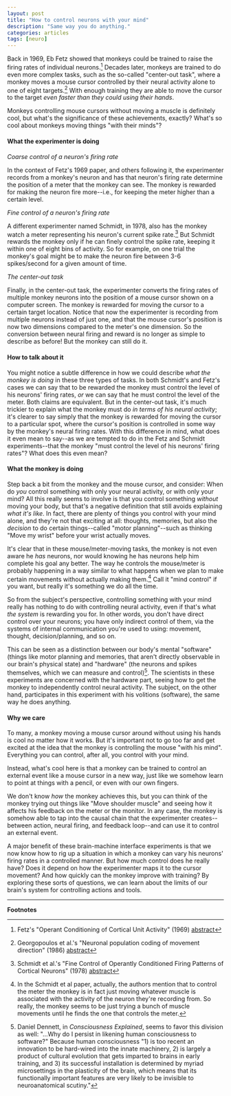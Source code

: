 ```yaml
---
layout: post
title: "How to control neurons with your mind"
description: "Same way you do anything."
categories: articles
tags: [neuro]
---
```


Back in 1969, Eb Fetz showed that monkeys could be trained to raise the firing rates of individual neurons.[^1] Decades later, monkeys are trained to do even more complex tasks, such as the so-called "center-out task", where a monkey moves a mouse cursor controlled by their neural activity alone to one of eight targets.[^2] With enough training they are able to move the cursor to the target _even faster than they could using their hands_.

Monkeys controlling mouse cursors without moving a muscle is definitely cool, but what's the significance of these achievements, exactly? What's so cool about monkeys moving things "with their minds"?

#### What the experimenter is doing

_Coarse control of a neuron's firing rate_

In the context of Fetz's 1969 paper, and others following it, the experimenter records from a monkey's neuron and has that neuron's firing rate determine the position of a meter that the monkey can see. The monkey is rewarded for making the neuron fire more--i.e., for keeping the meter higher than a certain level.

_Fine control of a neuron's firing rate_

A different experimenter named Schmidt, in 1978, also has the monkey watch a meter representing his neuron's current spike rate.[^3] But Schmidt rewards the monkey only if he can finely control the spike rate, keeping it within one of eight bins of activity. So for example, on one trial the monkey's goal might be to make the neuron fire between 3-6 spikes/second for a given amount of time.

_The center-out task_

Finally, in the center-out task, the experimenter converts the firing rates of multiple monkey neurons into the position of a mouse cursor shown on a computer screen. The monkey is rewarded for moving the cursor to a certain target location. Notice that now the experimenter is recording from multiple neurons instead of just one, and that the mouse cursor's position is now two dimensions compared to the meter's one dimension. So the conversion between neural firing and reward is no longer as simple to describe as before! But the monkey can still do it.

#### How to talk about it

You might notice a subtle difference in how we could describe _what the monkey is doing_ in these three types of tasks. In both Schmidt's and Fetz's cases we can say that to be rewarded the monkey must control the level of his neurons' firing rates, _or_ we can say that he must control the level of the meter. Both claims are equivalent. But in the center-out task, it's much trickier to explain what the monkey must do _in terms of his neural activity_; it's clearer to say simply that the monkey is rewarded for moving the cursor to a particular spot, where the cursor's position is controlled in some way by the monkey's neural firing rates. With this difference in mind, what does it even mean to say--as we are tempted to do in the Fetz and Schmidt experiments--that the monkey "must control the level of his neurons' firing rates"? What does this even mean?

#### What the monkey is doing

Step back a bit from the monkey and the mouse cursor, and consider: When do _you_ control something with only your neural activity, or with only your mind? All this really seems to involve is that you control something _without_ moving your body, but that's a negative definition that still avoids explaining _what it's like_. In fact, there are plenty of things you control with your mind alone, and they're not that exciting at all: thoughts, memories, but also the _decision_ to do certain things--called "motor planning"--such as thinking "Move my wrist" before your wrist actually moves.

It's clear that in these mouse/meter-moving tasks, the monkey is not even aware he _has_ neurons, nor would knowing he has neurons help him complete his goal any better. The way he controls the mouse/meter is probably happening in a way similar to what happens when we plan to make certain movements without actually making them.[^4] Call it "mind control" if you want, but really it's something we do all the time.

So from the subject's perspective, controlling something with your mind really has nothing to do with controlling neural activity, even if that's what _the system_ is rewarding you for. In other words, you don't have direct control over your neurons; you have only indirect control of them, via the systems of internal communication you're used to using: movement, thought, decision/planning, and so on.

This can be seen as a distinction between our body's mental "software" (things like motor planning and memories, that aren't directly observable in our brain's physical state) and "hardware" (the neurons and spikes themselves, which we can measure and control)[^5]. The scientists in these experiments are concerned with the hardware part, seeing how to get the monkey to independently control neural activity. The subject, on the other hand, participates in this experiment with his volitions (software), the same way he does anything.

#### Why we care

To many, a monkey moving a mouse cursor around without using his hands is cool no matter how it works. But it's important not to go too far and get excited at the idea that the monkey is controlling the mouse "with his mind". Everything you can control, after all, you control with your mind.

Instead, what's cool here is that a monkey can be trained to control an external event like a mouse cursor in a new way, just like we somehow learn to point at things with a pencil, or even with our own fingers.

We don't know _how_ the monkey achieves this, but you can think of the monkey trying out things like "Move shoulder muscle" and seeing how it affects his feedback on the meter or the monitor. In any case, the monkey is somehow able to tap into the causal chain that the experimenter creates--between action, neural firing, and feedback loop--and can use it to control an external event.

A major benefit of these brain-machine interface experiments is that we now know how to rig up a situation in which a monkey can vary his neurons' firing rates in a controlled manner. But how much control does he really have? Does it depend on how the experimenter maps it to the cursor movement? And how quickly can the monkey improve with training? By exploring these sorts of questions, we can learn about the limits of our brain's system for controlling actions and tools.

----
__Footnotes__

[^1]: Fetz's "Operant Conditioning of Cortical Unit Activity" (1969) [abstract](http://www.sciencemag.org/content/163/3870/955.short)
[^2]: Georgopoulos et al.'s "Neuronal population coding of movement direction" (1986) [abstract](http://www.ncbi.nlm.nih.gov/pubmed/3749885)
[^3]: Schmidt et al.'s "Fine Control of Operantly Conditioned Firing Patterns of Cortical Neurons" (1978) [abstract](http://ac.els-cdn.com/0014488678902522/1-s2.0-0014488678902522-main.pdf?_tid=803866d2-f4d3-11e4-a12d-00000aacb361&acdnat=1431015175_a67b15d56131ac39dc607d5c7536096f)
[^4]: In the Schmidt et al paper, actually, the authors mention that to control the meter the monkey is in fact just moving whatever muscle is associated with the activity of the neuron they're recording from. So really, the monkey seems to be just trying a bunch of muscle movements until he finds the one that controls the meter.
[^5]: Daniel Dennett, in _Consciousness Explained_, seems to favor this division as well: "...Why do I persist in likening human consciousness to software?" Because human consciousness "1) is too recent an innovation to be hard-wired into the innate machinery, 2) is largely a product of cultural evolution that gets imparted to brains in early training, and 3) its successful installation is determined by myriad microsettings in the plasticity of the brain, which means that its functionally important features are very likely to be invisible to neuroanatomical scutiny."
